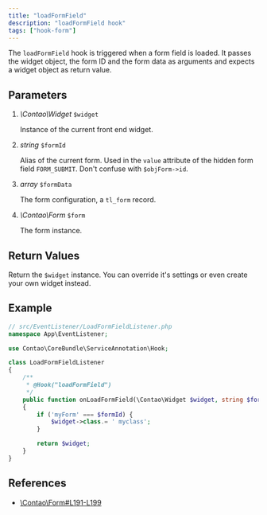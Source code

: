 ```yaml
---
title: "loadFormField"
description: "loadFormField hook"
tags: ["hook-form"]
---
```



The `loadFormField` hook is triggered when a form field is loaded. It passes the
widget object, the form ID and the form data as arguments and expects a widget
object as return value.


## Parameters

1. *\Contao\Widget* `$widget`

    Instance of the current front end widget.

2. *string* `$formId`

    Alias of the current form. Used in the `value` attribute of the hidden form
    field `FORM_SUBMIT`. Don't confuse with `$objForm->id`.

3. *array* `$formData`

    The form configuration, a `tl_form` record.

4. *\Contao\Form* `$form`

    The form instance.


## Return Values

Return the `$widget` instance. You can override it's settings or even create
your own widget instead.


## Example

```php
// src/EventListener/LoadFormFieldListener.php
namespace App\EventListener;

use Contao\CoreBundle\ServiceAnnotation\Hook;

class LoadFormFieldListener
{
    /**
     * @Hook("loadFormField")
     */
    public function onLoadFormField(\Contao\Widget $widget, string $formId, array $formData, \Contao\Form $form): \Contao\Widget
    {
        if ('myForm' === $formId) {
            $widget->class.= ' myclass';
        }

        return $widget;
    }
}
```


## References

* [\Contao\Form#L191-L199](https://github.com/contao/contao/blob/4.7.6/core-bundle/src/Resources/contao/forms/Form.php#L191-L199)
